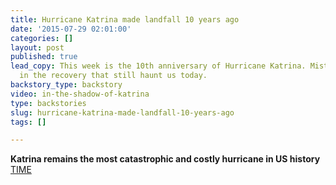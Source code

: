 ```yaml
---
title: Hurricane Katrina made landfall 10 years ago
date: '2015-07-29 02:01:00'
categories: []
layout: post
published: true
lead_copy: This week is the 10th anniversary of Hurricane Katrina. Mistakes were made
  in the recovery that still haunt us today.
backstory_type: backstory
video: in-the-shadow-of-katrina
type: backstories
slug: hurricane-katrina-made-landfall-10-years-ago
tags: []

---
```

**Katrina remains the most catastrophic and costly hurricane in US history**
[TIME](http://time.com/4007368/hurricane-katrina-by-the-numbers-10-years-later/)

